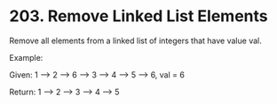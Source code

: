 # 203. Remove Linked List Elements

Remove all elements from a linked list of integers that have value val.

Example:

Given: 1 --> 2 --> 6 --> 3 --> 4 --> 5 --> 6, val = 6

Return: 1 --> 2 --> 3 --> 4 --> 5
